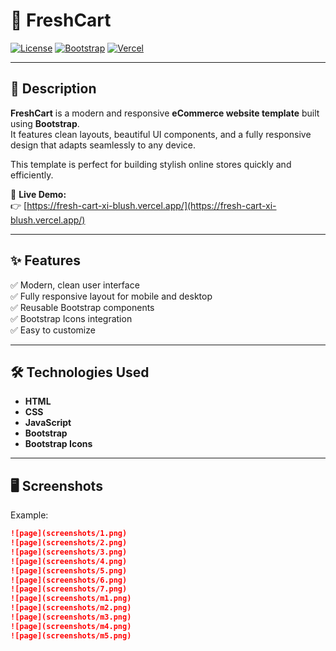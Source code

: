 # 🛒 FreshCart

[![License](https://img.shields.io/badge/license-MIT-blue.svg)](LICENSE)
[![Bootstrap](https://img.shields.io/badge/Bootstrap-7952B3?style=for-the-badge&logo=bootstrap&logoColor=white)](https://getbootstrap.com/)
[![Vercel](https://img.shields.io/badge/Deployed%20on-Vercel-000000?style=for-the-badge&logo=vercel&logoColor=white)](https://vercel.com/)

---

## 📄 Description

**FreshCart** is a modern and responsive **eCommerce website template** built using **Bootstrap**.  
It features clean layouts, beautiful UI components, and a fully responsive design that adapts seamlessly to any device.

This template is perfect for building stylish online stores quickly and efficiently.

🔗 **Live Demo:**  
👉 [https://fresh-cart-xi-blush.vercel.app/](https://fresh-cart-xi-blush.vercel.app/)

---

## ✨ Features

✅ Modern, clean user interface  
✅ Fully responsive layout for mobile and desktop  
✅ Reusable Bootstrap components  
✅ Bootstrap Icons integration  
✅ Easy to customize

---

## 🛠 Technologies Used

- **HTML**
- **CSS**
- **JavaScript**
- **Bootstrap**
- **Bootstrap Icons**

---

## 🖥️ Screenshots



Example:

```markdown
![page](screenshots/1.png)
![page](screenshots/2.png)
![page](screenshots/3.png)
![page](screenshots/4.png)
![page](screenshots/5.png)
![page](screenshots/6.png)
![page](screenshots/7.png)
![page](screenshots/m1.png)
![page](screenshots/m2.png)
![page](screenshots/m3.png)
![page](screenshots/m4.png)
![page](screenshots/m5.png)
